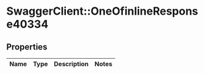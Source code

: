 # SwaggerClient::OneOfinlineResponse40334

## Properties
Name | Type | Description | Notes
------------ | ------------- | ------------- | -------------

